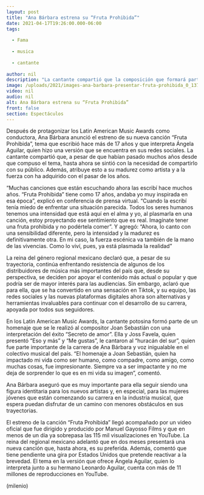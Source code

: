 ```yaml
---
layout: post
title: "Ana Bárbara estrena su “Fruta Prohibida”"
date: 2021-04-17T19:26:00.000-06:00
tags:
  
  - Fama
  
  - musica
  
  - cantante
  
author: nil
description: "La cantante compartió que la composición que formará parte de su nueva producción y está estrenando con un video, lo escribió hace 17 años."
image: /uploads/2021/images-ana-barbara-presentar-fruta-prohibida_0_137_960_597_(1).jpeg
video: nil
audio: nil
alt: Ana Bárbara estrena su “Fruta Prohibida”
front: false
section: Espectáculos
---
```


Después de protagonizar los Latin American Music Awards como conductora, Ana Bárbara anunció el estreno de su nueva canción “Fruta Prohibida”, tema que escribió hace más de 17 años y que interpreta Ángela Aguilar, quien hizo una versión que se encuentra en sus redes sociales. La cantante compartió que, a pesar de que habían pasado muchos años desde que compuso el tema, hasta ahora se sintió con la necesidad de compartirlo con su público. Además, atribuye esto a su madurez como artista y a la fuerza con ha adquirido con el pasar de los años. 

“Muchas canciones que están escuchando ahora las escribí hace muchos años. “Fruta Prohibida” tiene como 17 años, andaba yo muy inspirada en esa época”, explicó en conferencia de prensa virtual. “Cuando la escribí tenía miedo de enfrentar una situación parecida. Todos los seres humanos tenemos una intensidad que está aquí en el alma y yo, al plasmarla en una canción, estoy proyectando ese sentimiento que es real. Imagínate tener una fruta prohibida y no podértela comer”. Y agregó: “Ahora, lo canto con una sensibilidad diferente, pero la intensidad y la madurez es definitivamente otra. En mi caso, la fuerza escénica va también de la mano de las vivencias. Como lo viví, pues, ya está plasmada la realidad” 

La reina del género regional mexicano declaró que, a pesar de su trayectoria, continúa enfrentando resistencia de algunos de los distribuidores de música más importantes del país que, desde su perspectiva, se deciden por apoyar el contenido más actual o popular y que podría ser de mayor interés para las audiencias. Sin embargo, aclaró que para ella, que se ha convertido en una sensación en Tiktok, y su equipo, las redes sociales y las nuevas plataformas digitales ahora son alternativas y herramientas invaluables para continuar con el desarrollo de su carrera, apoyada por todos sus seguidores. 

En los Latin American Music Awards, la cantante potosina formó parte de un homenaje que se le realizó al compositor Joan Sebastián con una interpretación del éxito “Secreto de amor”. Ella y Joss Favela, quien presentó “Eso y más” y “Me gustas”, le cantaron al “huracán del sur”, quien fue parte importante de la carrera de Ana Bárbara y voz inigualable en el colectivo musical del país. “El homenaje a Joan Sebastián, quien ha impactado mi vida como ser humano, como compadre, como amigo, como muchas cosas, fue impresionante. Siempre va a ser impactante y no me deja de sorprender lo que es en mi vida su imagen”, comentó. 

Ana Bárbara aseguró que es muy importante para ella seguir siendo una figura identitaria para los nuevos artistas y, en especial, para las mujeres jóvenes que están comenzando su carrera en la industria musical, que espera puedan disfrutar de un camino con menores obstáculos en sus trayectorias. 

El estreno de la canción “Fruta Prohibida” llegó acompañado por un video oficial que fue dirigido y producido por Manuel Gayosso Films y que en menos de un día ya sobrepasa las 115 mil visualizaciones en YouTube. La reina del regional mexicano adelantó que en dos meses presentará una nueva canción que, hasta ahora, es su preferida. Además, comentó que tiene pendiente una gira por Estados Unidos que pretende reactivar a la brevedad. El tema en la versión que ofrece Ángela Aguilar, quien lo interpreta junto a su hermano Leonardo Aguilar, cuenta con más de 11 millones de reproducciones en YouTube. 

(milenio)